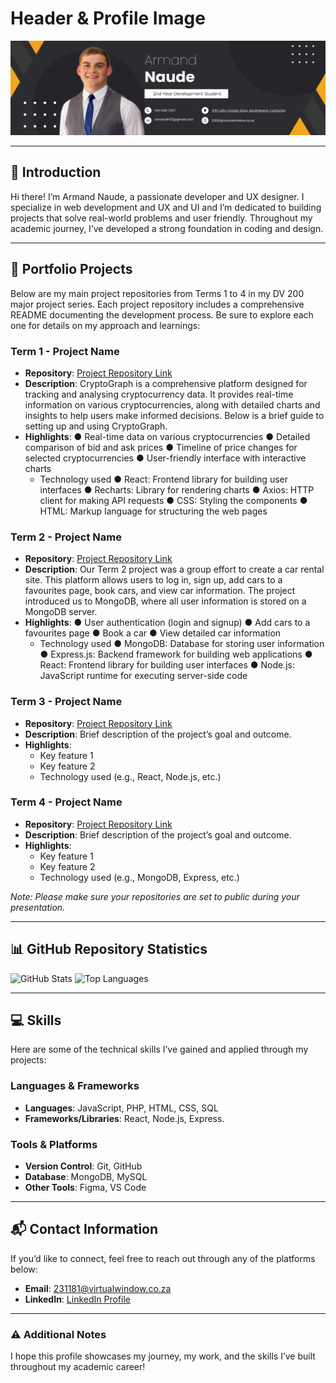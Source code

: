 # Header & Profile Image

![Header Image](https://github.com/Armand1711/Armand-Profile/raw/main/Black%20Yellow%20Simple%20Profile%20Linkedin%20Banner.png)


---

## 👋 Introduction

Hi there! I’m Armand Naude, a passionate developer and UX designer. I specialize in web development and UX and UI and I’m dedicated to building projects that solve real-world problems and user friendly. Throughout my academic journey, I’ve developed a strong foundation in coding and design.

---

## 💼 Portfolio Projects

Below are my main project repositories from Terms 1 to 4 in my DV 200 major project series. Each project repository includes a comprehensive README documenting the development process. Be sure to explore each one for details on my approach and learnings:

### Term 1 - Project Name
- **Repository**: [Project Repository Link](https://github.com/Armand1711/Crypto-app)
- **Description**: CryptoGraph is a comprehensive platform designed for tracking and analysing
cryptocurrency data. It provides real-time information on various cryptocurrencies, along with
detailed charts and insights to help users make informed decisions. Below is a brief guide to setting up and using CryptoGraph.
- **Highlights**: 
● Real-time data on various cryptocurrencies
● Detailed comparison of bid and ask prices
● Timeline of price changes for selected cryptocurrencies
● User-friendly interface with interactive charts
  - Technology used 
● React: Frontend library for building user interfaces
● Recharts: Library for rendering charts
● Axios: HTTP client for making API requests
● CSS: Styling the components
● HTML: Markup language for structuring the web pages

### Term 2 - Project Name
- **Repository**: [Project Repository Link](https://github.com/EnzoDV08/DV_200_Group2_Final)
- **Description**: Our Term 2 project was a group effort to create a car rental site. This platform allows users to
log in, sign up, add cars to a favourites page, book cars, and view car information. The project introduced us to MongoDB, where all user information is stored on a MongoDB server.
- **Highlights**:
● User authentication (login and signup)
● Add cars to a favourites page
● Book a car
● View detailed car information
  - Technology used 
● MongoDB: Database for storing user information
● Express.js: Backend framework for building web applications
● React: Frontend library for building user interfaces
● Node.js: JavaScript runtime for executing server-side code
### Term 3 - Project Name
- **Repository**: [Project Repository Link](https://github.com/yourusername/project3)
- **Description**: Brief description of the project’s goal and outcome.
- **Highlights**:
  - Key feature 1
  - Key feature 2
  - Technology used (e.g., React, Node.js, etc.)

### Term 4 - Project Name
- **Repository**: [Project Repository Link](https://github.com/yourusername/project4)
- **Description**: Brief description of the project’s goal and outcome.
- **Highlights**:
  - Key feature 1
  - Key feature 2
  - Technology used (e.g., MongoDB, Express, etc.)

*Note: Please make sure your repositories are set to public during your presentation.*

---

## 📊 GitHub Repository Statistics

![GitHub Stats](https://github-readme-stats.vercel.app/api?username=Armand1711&show_icons=true&theme=radical)
![Top Languages](https://github-readme-stats.vercel.app/api/top-langs/?username=Armand1711&layout=compact&theme=radical)

---

## 💻 Skills

Here are some of the technical skills I’ve gained and applied through my projects:

### Languages & Frameworks
- **Languages**: JavaScript, PHP, HTML, CSS, SQL
- **Frameworks/Libraries**: React, Node.js, Express.

### Tools & Platforms
- **Version Control**: Git, GitHub
- **Database**: MongoDB, MySQL
- **Other Tools**: Figma, VS Code

---

## 📬 Contact Information

If you’d like to connect, feel free to reach out through any of the platforms below:

- **Email**: [231181@virtualwindow.co.za](mailto:231181@virtualwindow.co.za)
- **LinkedIn**: [LinkedIn Profile](https://www.linkedin.com/in/armand-naude-08b39631a/)

---

### ⚠️ Additional Notes

I hope this profile showcases my journey, my work, and the skills I’ve built throughout my academic career!
